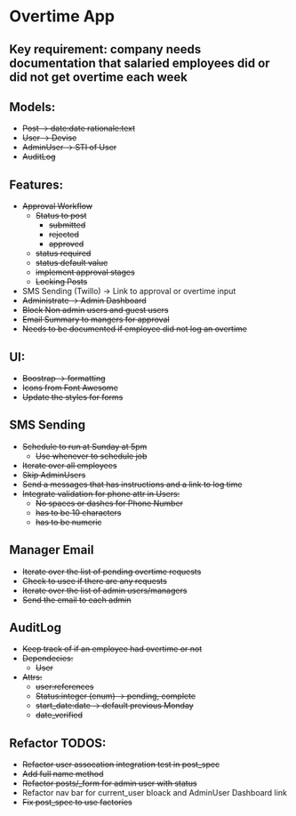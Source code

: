 # Overtime App

## Key requirement: company needs documentation that salaried employees did or did not get overtime each week

## Models:
- ~~Post -> date:date rationale:text~~
- ~~User -> Devise~~
- ~~AdminUser -> STI of User~~
- ~~AuditLog~~

## Features:
- ~~Approval Workflow~~
  - ~~Status to post~~
     - ~~submitted~~
     - ~~rejected~~
     - ~~approved~~
  - ~~status required~~
  - ~~status default value~~
  - ~~implement approval stages~~
  - ~~Locking Posts~~
- SMS Sending (Twillo) -> Link to approval or overtime input
- ~~Administrate -> Admin Dashboard~~
- ~~Block Non admin users and guest users~~
- ~~Email Summary to mangers for approval~~
- ~~Needs to be documented if employee did not log an overtime~~

## UI:
- ~~Boostrap -> formatting~~
- ~~Icons from Font Awesome~~
- ~~Update the styles for forms~~

## SMS Sending
- ~~Schedule to run at Sunday at 5pm~~
  - ~~Use whenever to schedule job~~
- ~~Iterate over all employees~~
- ~~Skip AdminUsers~~
- ~~Send a messages that has instructions and a link to log time~~
- ~~Integrate validation for phone attr in Users:~~
  - ~~No spaces or dashes for Phone Number~~
  - ~~has to be 10 characters~~
  - ~~has to be numeric~~

## Manager Email
- ~~Iterate over the list of pending overtime requests~~
- ~~Check to usee if there are any requests~~
- ~~Iterate over the list of admin users/managers~~
- ~~Send the email to each admin~~

## AuditLog
- ~~Keep track of if an employee had overtime or not~~
- ~~Dependecies:~~
  - ~~User~~
- ~~Attrs:~~
  - ~~user:references~~
  - ~~Status:integer (enum) -> pending, complete~~
  - ~~start_date:date -> default previous Monday~~
  - ~~date_verified~~
 
## Refactor TODOS:
- ~~Refactor user assocation integration test in post_spec~~
- ~~Add full name method~~
- ~~Refactor posts/_form for admin user with status~~
- Refactor nav bar for current_user bloack and AdminUser Dashboard link
- ~~Fix post_spec to use factories~~